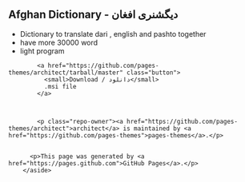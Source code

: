 ## Afghan Dictionary - دیگشنری افغان
 - Dictionary to translate dari , english and pashto together
 - have more 30000 word
 - light program

<a href="https://github.com/rahmanrezaee/afghan_dic" class="button"><small></small></a>

<aside id="sidebar">
          
            
            <a href="https://github.com/pages-themes/architect/tarball/master" class="button">
              <small>Download / دانلود</small>
              .msi file
            </a>
          

          
            <p class="repo-owner"><a href="https://github.com/pages-themes/architect">architect</a> is maintained by <a href="https://github.com/pages-themes">pages-themes</a>.</p>
          

          <p>This page was generated by <a href="https://pages.github.com">GitHub Pages</a>.</p>
        </aside>
